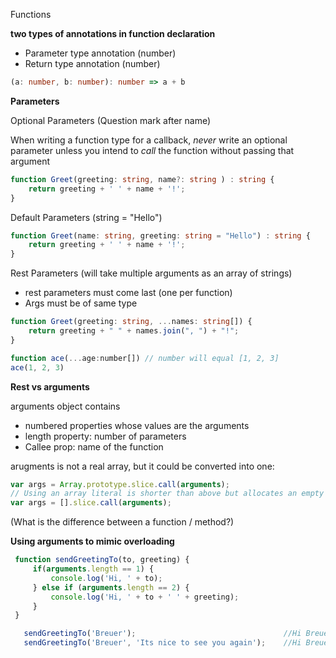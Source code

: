 Functions



**two types of annotations in function declaration**

- Parameter type annotation (number)
- Return type annotation (number)

```typescript
(a: number, b: number): number => a + b
```

**Parameters**

Optional Parameters (Question mark after name)

When writing a function type for a callback, *never* write an optional parameter unless you intend to *call* the function without passing that argument

```ts
function Greet(greeting: string, name?: string ) : string {
    return greeting + ' ' + name + '!';
}
```

Default Parameters (string = "Hello")

```ts
function Greet(name: string, greeting: string = "Hello") : string {
    return greeting + ' ' + name + '!';
}
```

Rest Parameters (will take multiple arguments as an array of strings)

- rest parameters must come last (one per function)
- Args must be of same type

```ts
function Greet(greeting: string, ...names: string[]) {
    return greeting + " " + names.join(", ") + "!";
}
```

  ```js
function ace(...age:number[]) // number will equal [1, 2, 3]
ace(1, 2, 3)
  ```

**Rest vs arguments**

arguments object contains 

- numbered properties whose values are the arguments
- length property: number of parameters
- Callee prop: name of the function

arugments is not a real array, but it could be converted into one: 

```js
var args = Array.prototype.slice.call(arguments);
// Using an array literal is shorter than above but allocates an empty array
var args = [].slice.call(arguments);
```

(What is the difference between a function / method?)

**Using arguments to mimic overloading**

```js
 function sendGreetingTo(to, greeting) {
     if(arguments.length == 1) {
         console.log('Hi, ' + to);
     } else if (arguments.length == 2) {
         console.log('Hi, ' + to + ' ' + greeting);
     } 
 }

   sendGreetingTo('Breuer');                                 //Hi Breuer
   sendGreetingTo('Breuer', 'Its nice to see you again');    //Hi Breuer Its nice to see you again

```







 

